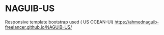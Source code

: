 # NAGUIB-US
Responsive template bootstrap used ( US OCEAN-UI)
https://ahmednaguib-freelancer.github.io/NAGUIB-US/
